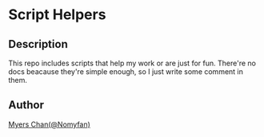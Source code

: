 # Script Helpers

## Description
This repo includes scripts that help my work or are just for fun. There're no docs beacause they're simple enough, so I just write some comment in them.

## Author
[Myers Chan(@Nomyfan)](https://github.com/Nomyfan)